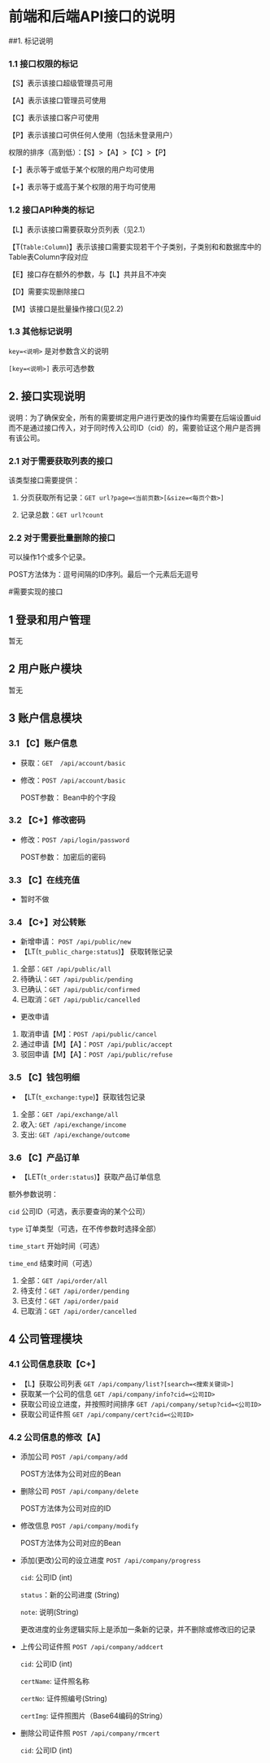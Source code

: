 # 前端和后端API接口的说明

##1. 标记说明
 
 ### 1.1 接口权限的标记
 
 【S】表示该接口超级管理员可用

 【A】表示该接口管理员可使用
 
 【C】表示该接口客户可使用
 
 【P】表示该接口可供任何人使用（包括未登录用户）
 
  权限的排序（高到低）：【S】>【A】>【C】>【P】
 
 【-】表示等于或低于某个权限的用户均可使用
 
 【+】表示等于或高于某个权限的用于均可使用

### 1.2 接口API种类的标记
 
 【L】表示该接口需要获取分页列表（见2.1）
 
 【T(`Table:Column`)】表示该接口需要实现若干个子类别，子类别和和数据库中的Table表Column字段对应
 
 【E】接口存在额外的参数，与【L】共并且不冲突
 
 【D】需要实现删除接口
 
 【M】该接口是批量操作接口(见2.2)
 
 ### 1.3 其他标记说明
 
 `key=<说明>` 是对参数含义的说明
 
 `[key=<说明>]` 表示可选参数
 
 ## 2. 接口实现说明
 
 说明：为了确保安全，所有的需要绑定用户进行更改的操作均需要在后端设置uid而不是通过接口传入，对于同时传入公司ID（cid）的，需要验证这个用户是否拥有该公司。
 
 ### 2.1 对于需要获取列表的接口
 
 该类型接口需要提供：
 
 1. 分页获取所有记录：`GET url?page=<当前页数>[&size=<每页个数>]`
 
 2. 记录总数：`GET url?count`  
 
 ### 2.2 对于需要批量删除的接口
 
 可以操作1个或多个记录。
 
 POST方法体为：逗号间隔的ID序列。最后一个元素后无逗号
 
 #需要实现的接口
 
 ## 1 登录和用户管理
 
暂无
 
 ## 2 用户账户模块
 
暂无

 ## 3 账户信息模块
 
 ### 3.1 【C】账户信息
 
 * 获取：`GET  /api/account/basic`
 * 修改：`POST /api/account/basic`
    
    POST参数： Bean中的个字段
    
### 3.2 【C+】修改密码

 * 修改：`POST /api/login/password`
    
    POST参数： 加密后的密码
    
### 3.3 【C】在线充值

 * 暂时不做
 
 ### 3.4 【C+】对公转账
 
 * 新增申请： `POST /api/public/new`
 * 【LT(`t_public_charge:status`)】
  获取转账记录
 
 1. 全部：`GET /api/public/all`
 2. 待确认：`GET /api/public/pending`
 3. 已确认：`GET /api/public/confirmed`
 4. 已取消：`GET /api/public/cancelled`
 
 * 更改申请
 
 1. 取消申请【M】：`POST /api/public/cancel`
 2. 通过申请【M】【A】：`POST /api/public/accept`
 3. 驳回申请【M】【A】：`POST /api/public/refuse`
 
 ### 3.5 【C】钱包明细
 
 * 【LT(`t_exchange:type`)】获取钱包记录
 
 1. 全部：`GET /api/exchange/all`
 2. 收入: `GET /api/exchange/income`
 3. 支出: `GET /api/exchange/outcome`
 
 ### 3.6 【C】产品订单
 
 * 【LET(`t_order:status`)】获取产品订单信息
 
 额外参数说明：
 
 `cid` 公司ID（可选，表示要查询的某个公司）
 
 `type` 订单类型（可选，在不传参数时选择全部）
 
 `time_start` 开始时间（可选）
 
 `time_end` 结束时间（可选）
 
 1. 全部：`GET /api/order/all`
 2. 待支付：`GET /api/order/pending`
 3. 已支付：`GET /api/order/paid`
 4. 已取消：`GET /api/order/cancelled`
 
 ## 4 公司管理模块
 
 ### 4.1 公司信息获取【C+】
 
 * 【L】获取公司列表 `GET /api/company/list?[search=<搜索关键词>]`
 * 获取某一个公司的信息 `GET /api/company/info?cid=<公司ID>`
 * 获取公司设立进度，并按照时间排序 `GET /api/company/setup?cid=<公司ID>` 
 * 获取公司证件照 `GET /api/company/cert?cid=<公司ID>` 
 
 ### 4.2 公司信息的修改【A】
 
 * 添加公司 `POST /api/company/add`
    
      POST方法体为公司对应的Bean
      
 * 删除公司 `POST /api/company/delete`
 
      POST方法体为公司对应的ID
      
 * 修改信息 `POST /api/company/modify`
        
      POST方法体为公司对应的Bean
      
 * 添加(更改)公司的设立进度  `POST /api/company/progress`
 
      `cid`: 公司ID (int)
      
      `status`：新的公司进度 (String)
      
      `note`: 说明(String)
      
     更改进度的业务逻辑实际上是添加一条新的记录，并不删除或修改旧的记录
     
  * 上传公司证件照  `POST /api/company/addcert`
  
    `cid`: 公司ID (int)
    
    `certName`: 证件照名称
    
    `certNo`: 证件照编号(String)
    
    `certImg`: 证件照图片（Base64编码的String）
    
 * 删除公司证件照    `POST /api/company/rmcert`
   
    `cid`: 公司ID (int)
    
    